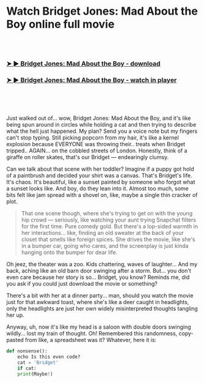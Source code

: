 <h1>Watch Bridget Jones: Mad About the Boy online full movie</h1>


<br><br>

<h3><a href="https://Jasons-tremabegnes1971.github.io/pspuadgkws/">➤ ► Bridget Jones: Mad About the Boy - download</a></h3> 
<h3><a href="https://Jasons-tremabegnes1971.github.io/pspuadgkws/">➤ ► Bridget Jones: Mad About the Boy - watch in player</a></h3>


<br><br><br>



Just walked out of... wow, Bridget Jones: Mad About the Boy, and it's like being spun around in circles while holding a cat and then trying to describe what the hell just happened. My plan? Send you a voice note but my fingers can't stop typing. Still picking popcorn from my hair, it's like a kernel explosion because EVERYONE was throwing their.. treats when Bridget tripped.. AGAIN... on the cobbled streets of London. Honestly, think of a giraffe on roller skates, that's our Bridget — endearingly clumsy.

Can we talk about that scene with her toddler? Imagine if a puppy got hold of a paintbrush and decided your shirt was a canvas. That's Bridget's life. It's chaos. It's beautiful, like a sunset painted by someone who forgot what a sunset looks like. And boy, do they lean into it. Almost too much, some bits felt like jam spread with a shovel on, like, maybe a single thin cracker of plot.

> That one scene though, where she's trying to get on with the young hip crowd — seriously, like watching your aunt trying Snapchat filters for the first time. Pure comedy gold. But there's a lop-sided warmth in her interactions... like, finding an old sweater at the back of your closet that smells like foreign spices. She drives the movie, like she's in a bumper car, going who cares, and the screenplay is just kinda hanging onto the bumper for dear life.

Oh jeez, the theater was a zoo. Kids chattering, waves of laughter... And my back, aching like an old barn door swinging after a storm. But... you don't even care because her story is so... Bridget, you know? Reminds me, did you ask if you could just download the movie or something?

There's a bit with her at a dinner party... man, should you watch the movie just for that awkward toast, where she's like a deer caught in headlights, only the headlights are just her own widely misinterpreted thoughts tangling her up.

Anyway, uh, now it's like my head is a saloon with double doors swinging wildly... lost my train of thought. Oh! Remembered this randomness, copy-pasted from like, a spreadsheet was it? Whatever, here it is: 
```python
def nonsense():
    echo Is this even code? 
    cat = 'Bridget'
    if cat:
    print(Maybe!)

```

